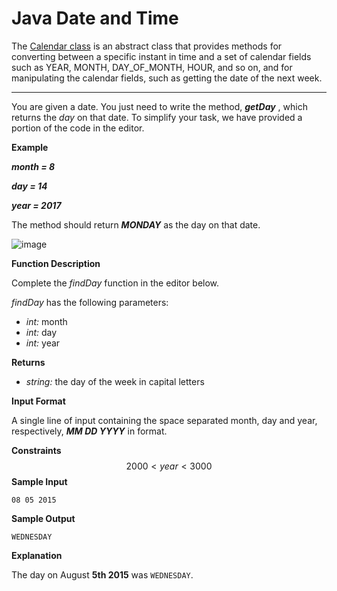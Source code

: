 # Java Date and Time

The [Calendar class](https://docs.oracle.com/javase/7/docs/api/java/util/Calendar.html) is an abstract class that provides methods for converting between a specific instant in time and a set of calendar fields such as YEAR, MONTH, DAY_OF_MONTH, HOUR, and so on, and for manipulating the calendar fields, such as getting the date of the next week.

------

You are given a date. You just need to write the method, ***getDay*** , which returns the *day* on that date. To simplify your task, we have provided a portion of the code in the editor.

**Example**

***month = 8***

***day = 14***

***year = 2017***

The method should return ***MONDAY*** as the day on that date.

![image](https://s3.amazonaws.com/hr-assets/0/1514458312-c097047ed4-calendar_class.png)

**Function Description**

Complete the *findDay* function in the editor below.

*findDay* has the following parameters:

- *int:* month
- *int:* day
- *int:* year

**Returns**

- *string:* the day of the week in capital letters

**Input Format**

A single line of input containing the space separated month, day and year, respectively, ***MM DD YYYY*** in  format.

**Constraints**
$$
2000 < year < 3000
$$
**Sample Input**

```
08 05 2015
```

**Sample Output**

```
WEDNESDAY
```

**Explanation**

The day on August **5th 2015** was `WEDNESDAY`.